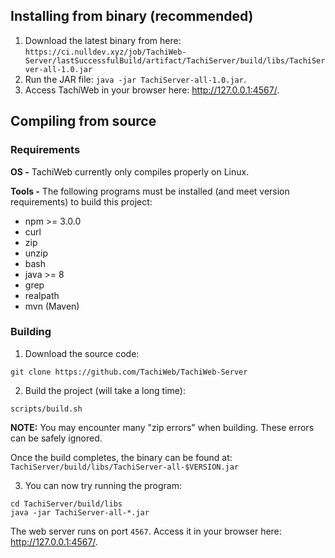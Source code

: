 ## Installing from binary (recommended)
1. Download the latest binary from here: `https://ci.nulldev.xyz/job/TachiWeb-Server/lastSuccessfulBuild/artifact/TachiServer/build/libs/TachiServer-all-1.0.jar`
2. Run the JAR file: `java -jar TachiServer-all-1.0.jar`.
3. Access TachiWeb in your browser here: http://127.0.0.1:4567/.

## Compiling from source

### Requirements

**OS -** TachiWeb currently only compiles properly on Linux.

**Tools -** The following programs must be installed (and meet version requirements) to build this project:
- npm >= 3.0.0
- curl
- zip
- unzip
- bash
- java >= 8
- grep
- realpath
- mvn (Maven)

### Building
1. Download the source code:
```
git clone https://github.com/TachiWeb/TachiWeb-Server
```
2. Build the project (will take a long time):
```
scripts/build.sh
```
**NOTE:** You may encounter many "zip errors" when building. These errors can be safely ignored.

Once the build completes, the binary can be found at: `TachiServer/build/libs/TachiServer-all-$VERSION.jar`

3. You can now try running the program:
```
cd TachiServer/build/libs
java -jar TachiServer-all-*.jar
```
The web server runs on port `4567`. Access it in your browser here: http://127.0.0.1:4567/.
